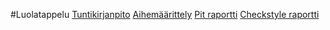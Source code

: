 #Luolatappelu
[Tuntikirjanpito](dokumentaatio/tuntikirjanpito.md)
[Aihemäärittely](dokumentaatio/aihemäärittely.md)
[Pit raportti](https://htmlpreview.github.io/?https://github.com/viltuul/Luolatappelu/blob/master/dokumentaatio/201612281444/index.html)
[Checkstyle raportti](https://htmlpreview.github.io/?https://github.com/viltuul/Luolatappelu/blob/master/dokumentaatio/site/checkstyle.html)

